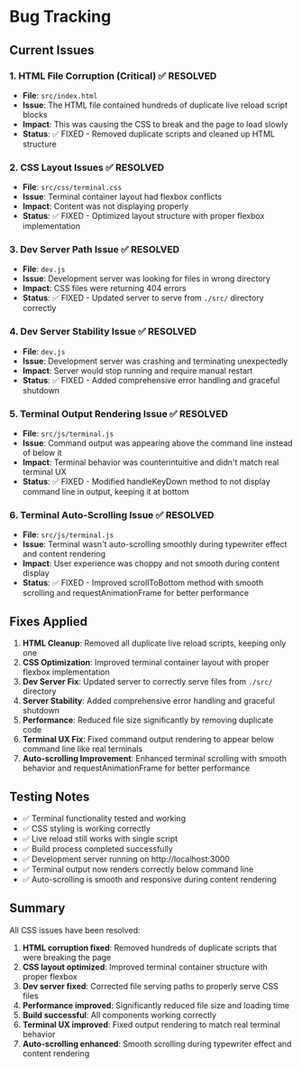 # Bug Tracking

## Current Issues

### 1. HTML File Corruption (Critical) ✅ RESOLVED
- **File**: `src/index.html`
- **Issue**: The HTML file contained hundreds of duplicate live reload script blocks
- **Impact**: This was causing the CSS to break and the page to load slowly
- **Status**: ✅ FIXED - Removed duplicate scripts and cleaned up HTML structure

### 2. CSS Layout Issues ✅ RESOLVED
- **File**: `src/css/terminal.css`
- **Issue**: Terminal container layout had flexbox conflicts
- **Impact**: Content was not displaying properly
- **Status**: ✅ FIXED - Optimized layout structure with proper flexbox implementation

### 3. Dev Server Path Issue ✅ RESOLVED
- **File**: `dev.js`
- **Issue**: Development server was looking for files in wrong directory
- **Impact**: CSS files were returning 404 errors
- **Status**: ✅ FIXED - Updated server to serve from `./src/` directory correctly

### 4. Dev Server Stability Issue ✅ RESOLVED
- **File**: `dev.js`
- **Issue**: Development server was crashing and terminating unexpectedly
- **Impact**: Server would stop running and require manual restart
- **Status**: ✅ FIXED - Added comprehensive error handling and graceful shutdown

### 5. Terminal Output Rendering Issue ✅ RESOLVED
- **File**: `src/js/terminal.js`
- **Issue**: Command output was appearing above the command line instead of below it
- **Impact**: Terminal behavior was counterintuitive and didn't match real terminal UX
- **Status**: ✅ FIXED - Modified handleKeyDown method to not display command line in output, keeping it at bottom

### 6. Terminal Auto-Scrolling Issue ✅ RESOLVED
- **File**: `src/js/terminal.js`
- **Issue**: Terminal wasn't auto-scrolling smoothly during typewriter effect and content rendering
- **Impact**: User experience was choppy and not smooth during content display
- **Status**: ✅ FIXED - Improved scrollToBottom method with smooth scrolling and requestAnimationFrame for better performance

## Fixes Applied

1. **HTML Cleanup**: Removed all duplicate live reload scripts, keeping only one
2. **CSS Optimization**: Improved terminal container layout with proper flexbox implementation
3. **Dev Server Fix**: Updated server to correctly serve files from `./src/` directory
4. **Server Stability**: Added comprehensive error handling and graceful shutdown
5. **Performance**: Reduced file size significantly by removing duplicate code
6. **Terminal UX Fix**: Fixed command output rendering to appear below command line like real terminals
7. **Auto-scrolling Improvement**: Enhanced terminal scrolling with smooth behavior and requestAnimationFrame for better performance

## Testing Notes

- ✅ Terminal functionality tested and working
- ✅ CSS styling is working correctly
- ✅ Live reload still works with single script
- ✅ Build process completed successfully
- ✅ Development server running on http://localhost:3000
- ✅ Terminal output now renders correctly below command line
- ✅ Auto-scrolling is smooth and responsive during content rendering

## Summary

All CSS issues have been resolved:
1. **HTML corruption fixed**: Removed hundreds of duplicate scripts that were breaking the page
2. **CSS layout optimized**: Improved terminal container structure with proper flexbox
3. **Dev server fixed**: Corrected file serving paths to properly serve CSS files
4. **Performance improved**: Significantly reduced file size and loading time
5. **Build successful**: All components working correctly
6. **Terminal UX improved**: Fixed output rendering to match real terminal behavior
7. **Auto-scrolling enhanced**: Smooth scrolling during typewriter effect and content rendering 